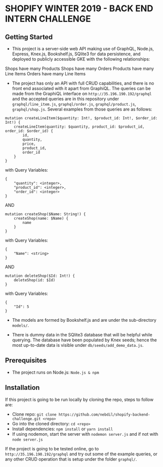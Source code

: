 # SHOPIFY WINTER 2019 - BACK END INTERN CHALLENGE

## Getting Started

- This project is a server-side web API making use of GraphQL, Node.js, Express, Knex.js, Bookshelf.js, SQlite3 for data persistence, and deployed to publicly accessible GKE with the following relationships:

Shops have many Products
Shops have many Orders
Products have many Line Items
Orders have many Line Items

- The project has only an API with full CRUD capabilities, and there is no front end associated with it apart from GraphiQL. The queries can be made from the GraphiQL interface on `http://35.196.190.192/graphql` and the accepted queries are in this repository under `graphql/line_item.js`, `graphql/order.js`, `graphql/product.js`, `graphql/shop.js`. Several examples from those queries are as follows:

```
mutation createLineItem($quantity: Int!, $product_id: Int!, $order_id: Int!) {
    createLineItem(quantity: $quantity, product_id: $product_id, order_id: $order_id) {
    	id,
    	quantity,
    	price,
    	product_id,
    	order_id
    }
}
```

with Query Variables:

```
{
    "quantity": <integer>,
    "product_id": <integer>,
    "order_id": <integer>
}
```

AND

```
mutation createShop($Name: String!) {
    createShop(name: $Name) {
        name
    }
}
```

with Query Variables:

```
{
    "Name": <string>
}
```

AND

```
mutation deleteShop($Id: Int!) {
    deleteShop(id: $Id)
}
```

with Query Variables:

```
{
    "Id": 5
}
```

- The models are formed by Bookshelf.js and are under the sub-directory `models/`.

- There is dummy data in the SQlite3 database that will be helpful while querying. The database have been populated by Knex seeds; hence the most up-to-date data is visible under `db/seeds/add_demo_data.js`.

## Prerequisites

- The project runs on Node.js: `Node.js & npm`

## Installation

If this project is going to be run locally by cloning the repo, steps to follow are:

- Clone repo: `git clone https://github.com/nebdil/shopify-backend-challenge.git <repo>`
- Go into the cloned directory: `cd <repo>`
- Install dependencies: `npm install` or `yarn install`
- If using nodemon, start the server with `nodemon server.js` and if not with `node server.js`

If the project is going to be tested online, go to `http://35.196.190.192/graphql` and try out some of the example queries, or any other CRUD operation that is setup under the folder `graphql/`.
